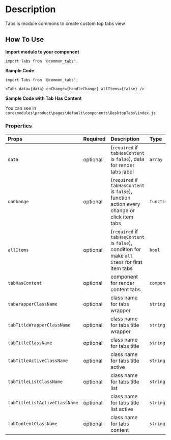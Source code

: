 # Description

Tabs is module commons to create custom top tabs view

## How To Use

**Import module to your component**
```node
import Tabs from '@common_tabs';
```

**Sample Code**
```node
import Tabs from '@common_tabs';

<Tabs data={data} onChange={handleChange} allItems={false} />
```

**Sample Code with Tab Has Content**

You can see in `core\modules\product\pages\default\components\DesktopTabs\index.js`

### Properties
| Props       | Required | Description | Type |
| :---        | :---     | :---        |:---  |
| `data`       | optional    | (`required` if `tabHasContent` is `false`), data for render tabs label | `array` |
| `onChange`       | optional    | (`required` if `tabHasContent` is `false`), function action every change or click item tabs | `function` |
| `allItems`       | optional    | (`required` if `tabHasContent` is `false`), condition for make `all items` for first item tabs | `bool` |
| `tabHasContent`    | optional | component for render content tabs | `component` |
| `tabWrapperClassName` | optional | class name for tabs wrapper | `string` |
| `tabTitleWrapperClassName` | optional | class name for tabs title wrapper | `string` |
| `tabTitleClassName` | optional | class name for tabs title | `string` |
| `tabTitleActiveClassName` | optional | class name for tabs title active | `string` |
| `tabTitleListClassName` | optional | class name for tabs title list | `string` |
| `tabTitleListActiveClassName` | optional | class name for tabs title list active | `string` |
| `tabContentClassName` | optional | class name for tabs content | `string` |

